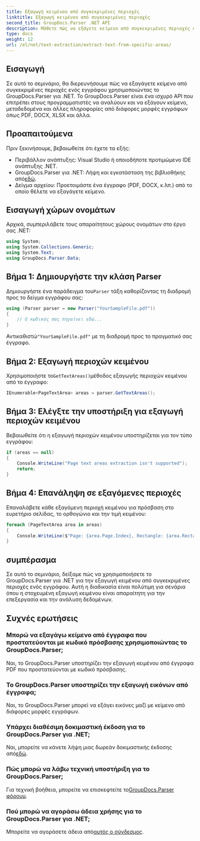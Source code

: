 ```yaml
---
title: Εξαγωγή κειμένου από συγκεκριμένες περιοχές
linktitle: Εξαγωγή κειμένου από συγκεκριμένες περιοχές
second_title: GroupDocs.Parser .NET API
description: Μάθετε πώς να εξάγετε κείμενο από συγκεκριμένες περιοχές εγγράφων χρησιμοποιώντας το GroupDocs.Parser για .NET. Εύκολος οδηγός βήμα προς βήμα.
type: docs
weight: 12
url: /el/net/text-extraction/extract-text-from-specific-areas/
---
```

## Εισαγωγή
Σε αυτό το σεμινάριο, θα διερευνήσουμε πώς να εξαγάγετε κείμενο από συγκεκριμένες περιοχές ενός εγγράφου χρησιμοποιώντας το GroupDocs.Parser για .NET. Το GroupDocs.Parser είναι ένα ισχυρό API που επιτρέπει στους προγραμματιστές να αναλύουν και να εξάγουν κείμενο, μεταδεδομένα και άλλες πληροφορίες από διάφορες μορφές εγγράφων όπως PDF, DOCX, XLSX και άλλα.
## Προαπαιτούμενα
Πριν ξεκινήσουμε, βεβαιωθείτε ότι έχετε τα εξής:
- Περιβάλλον ανάπτυξης: Visual Studio ή οποιοδήποτε προτιμώμενο IDE ανάπτυξης .NET.
-  GroupDocs.Parser για .NET: Λήψη και εγκατάσταση της βιβλιοθήκης από[εδώ](https://releases.groupdocs.com/parser/net/).
- Δείγμα αρχείου: Προετοιμάστε ένα έγγραφο (PDF, DOCX, κ.λπ.) από το οποίο θέλετε να εξαγάγετε κείμενο.

## Εισαγωγή χώρων ονομάτων
Αρχικά, συμπεριλάβετε τους απαραίτητους χώρους ονομάτων στο έργο σας .NET:
```csharp
using System;
using System.Collections.Generic;
using System.Text;
using GroupDocs.Parser.Data;
```
## Βήμα 1: Δημιουργήστε την κλάση Parser
 Δημιουργήστε ένα παράδειγμα του`Parser` τάξη καθορίζοντας τη διαδρομή προς το δείγμα εγγράφου σας:
```csharp
using (Parser parser = new Parser("YourSampleFile.pdf"))
{
    // Ο κωδικός σας πηγαίνει εδώ...
}
```
 Αντικαθιστώ`"YourSampleFile.pdf"` με τη διαδρομή προς το πραγματικό σας έγγραφο.
## Βήμα 2: Εξαγωγή περιοχών κειμένου
 Χρησιμοποιήστε το`GetTextAreas()`μέθοδος εξαγωγής περιοχών κειμένου από το έγγραφο:
```csharp
IEnumerable<PageTextArea> areas = parser.GetTextAreas();
```
## Βήμα 3: Ελέγξτε την υποστήριξη για εξαγωγή περιοχών κειμένου
Βεβαιωθείτε ότι η εξαγωγή περιοχών κειμένου υποστηρίζεται για τον τύπο εγγράφου:
```csharp
if (areas == null)
{
    Console.WriteLine("Page text areas extraction isn't supported");
    return;
}
```
## Βήμα 4: Επανάληψη σε εξαγόμενες περιοχές
Επαναλάβετε κάθε εξαγόμενη περιοχή κειμένου για πρόσβαση στο ευρετήριο σελίδας, το ορθογώνιο και την τιμή κειμένου:
```csharp
foreach (PageTextArea area in areas)
{
    Console.WriteLine($"Page: {area.Page.Index}, Rectangle: {area.Rectangle}, Text: {area.Text}");
}
```

## συμπέρασμα
Σε αυτό το σεμινάριο, δείξαμε πώς να χρησιμοποιήσετε το GroupDocs.Parser για .NET για την εξαγωγή κειμένου από συγκεκριμένες περιοχές ενός εγγράφου. Αυτή η διαδικασία είναι πολύτιμη για σενάρια όπου η στοχευμένη εξαγωγή κειμένου είναι απαραίτητη για την επεξεργασία και την ανάλυση δεδομένων.

## Συχνές ερωτήσεις
### Μπορώ να εξαγάγω κείμενο από έγγραφα που προστατεύονται με κωδικό πρόσβασης χρησιμοποιώντας το GroupDocs.Parser;
Ναι, το GroupDocs.Parser υποστηρίζει την εξαγωγή κειμένου από έγγραφα PDF που προστατεύονται με κωδικό πρόσβασης.
### Το GroupDocs.Parser υποστηρίζει την εξαγωγή εικόνων από έγγραφα;
Ναι, το GroupDocs.Parser μπορεί να εξάγει εικόνες μαζί με κείμενο από διάφορες μορφές εγγράφων.
### Υπάρχει διαθέσιμη δοκιμαστική έκδοση για το GroupDocs.Parser για .NET;
 Ναι, μπορείτε να κάνετε λήψη μιας δωρεάν δοκιμαστικής έκδοσης από[εδώ](https://releases.groupdocs.com/).
### Πώς μπορώ να λάβω τεχνική υποστήριξη για το GroupDocs.Parser;
 Για τεχνική βοήθεια, μπορείτε να επισκεφτείτε το[GroupDocs.Parser φόρουμ](https://forum.groupdocs.com/c/parser/17).
### Πού μπορώ να αγοράσω άδεια χρήσης για το GroupDocs.Parser για .NET;
 Μπορείτε να αγοράσετε άδεια από[αυτός ο σύνδεσμος](https://purchase.groupdocs.com/buy).